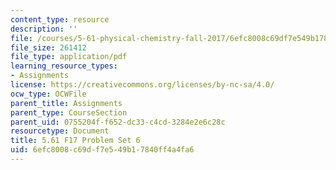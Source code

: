 ```yaml
---
content_type: resource
description: ''
file: /courses/5-61-physical-chemistry-fall-2017/6efc8008c69df7e549b17840ff4a4fa6_MIT5_61F17_pset6.pdf
file_size: 261412
file_type: application/pdf
learning_resource_types:
- Assignments
license: https://creativecommons.org/licenses/by-nc-sa/4.0/
ocw_type: OCWFile
parent_title: Assignments
parent_type: CourseSection
parent_uid: 0755204f-f652-dc33-c4cd-3284e2e6c28c
resourcetype: Document
title: 5.61 F17 Problem Set 6
uid: 6efc8008-c69d-f7e5-49b1-7840ff4a4fa6
---
```

